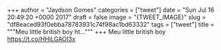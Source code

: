 
+++
author = "Jaydson Gomes"
categories = ["tweet"]
date = "Sun Jul 16 20:49:20 +0000 2017"
draft = false
image = "{TWEET_IMAGE}"
slug = "df8eaced93f0ebba78783931c74f98ac1bd63332"
tags = ["tweet"]
title = """Meu little british boy ht..."""
+++
Meu little british boy https://t.co/HHiLGAOI3x
